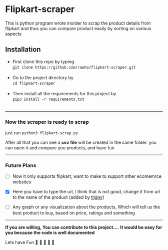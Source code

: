 # Flipkart-scraper
This is python program wrote inorder to scrap the product details from flipkart and thus you can compare product easily by sorting on various aspects

## Installation
* First clone this repo by typing <br>
`git clone https://github.com/rawho/flipkart-scraper.git`<br><br>
* Go to the project directory by <br>
`cd flipkart-scraper` <br><br>
* Then install all the requirements for this project by <br>
`pip3 install -r requirements.txt` <br><br>
--------
### Now the scraper is ready to scrap
just run `python3 flipkart-scrap.py`
 
 After all that you can see a **csv file** will be created in the same folder. you can open it and compare you products, and have fun
 
 -------
### Future Plans
- [ ] Now it only supports flipkart, want to make to support other ecomemrce websites
 
- [x] Here you have to type the url, i think that is not good, change it from url to the name of the product (added by [tligier](https://github.com/tligier))
 
- [ ] Any graph or any visualization about the products, Which will tell us the best product to buy, based on price, ratings and something
 
 ------
 **If you are willing, You can contribute to this project....**
 **It would be easy for you because the code is well documented**
 
 Lets have Fun 🤪 🤪 🤪 🤪 🤪 
